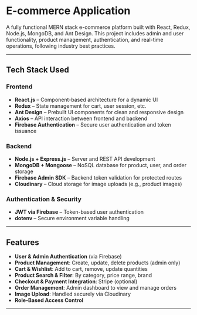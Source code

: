 #   E-commerce Application

A fully functional MERN stack e-commerce platform built with React, Redux, Node.js, MongoDB, and Ant Design. This project includes admin and user functionality, product management, authentication, and real-time operations, following industry best practices.

---

##  Tech Stack Used

###  Frontend
- **React.js** – Component-based architecture for a dynamic UI
- **Redux** – State management for cart, user session, etc.
- **Ant Design** – Prebuilt UI components for clean and responsive design
- **Axios** – API interaction between frontend and backend
- **Firebase Authentication** – Secure user authentication and token issuance

###  Backend
- **Node.js + Express.js** – Server and REST API development
- **MongoDB + Mongoose** – NoSQL database for product, user, and order storage
- **Firebase Admin SDK** – Backend token validation for protected routes
- **Cloudinary** – Cloud storage for image uploads (e.g., product images)

###  Authentication & Security
- **JWT via Firebase** – Token-based user authentication
- **dotenv** – Secure environment variable handling

---

##  Features

-  **User & Admin Authentication** (via Firebase)
-  **Product Management**: Create, update, delete products (admin only)
-  **Cart & Wishlist**: Add to cart, remove, update quantities
-  **Product Search & Filter**: By category, price range, brand
-  **Checkout & Payment Integration**: Stripe (optional)
-  **Order Management**: Admin dashboard to view and manage orders
-  **Image Upload**: Handled securely via Cloudinary
-  **Role-Based Access Control**

---
